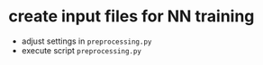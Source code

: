 # create input files for NN training
- adjust settings in `preprocessing.py`
- execute script `preprocessing.py`

